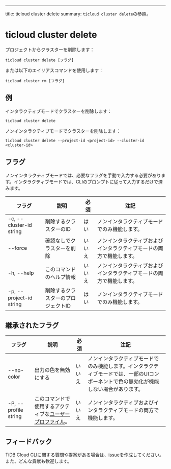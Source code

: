 ---
title: ticloud cluster delete
summary: `ticloud cluster delete`の参照。

# ticloud cluster delete

プロジェクトからクラスターを削除します：

```shell
ticloud cluster delete [フラグ]
```

または以下のエイリアスコマンドを使用します：

```shell
ticloud cluster rm [フラグ]
```

## 例

インタラクティブモードでクラスターを削除します：

```shell
ticloud cluster delete
```

ノンインタラクティブモードでクラスターを削除します：

```shell
ticloud cluster delete --project-id <project-id> --cluster-id <cluster-id>
```

## フラグ

ノンインタラクティブモードでは、必要なフラグを手動で入力する必要があります。インタラクティブモードでは、CLIのプロンプトに従って入力するだけで済みます。

| フラグ                   | 説明                                 | 必須     | 注記                                              |
|-------------------------|---------------------------------------------|----------|-----------------------------------------------------|
| -c, --cluster-id string | 削除するクラスターのID            | はい      | ノンインタラクティブモードでのみ機能します。                   |
| --force                 | 確認なしでクラスターを削除           | いいえ   | ノンインタラクティブおよびインタラクティブモードの両方で機能します。 |
| -h, --help              | このコマンドのヘルプ情報       | いいえ   | ノンインタラクティブおよびインタラクティブモードの両方で機能します。 |
| -p, --project-id string | 削除するクラスターのプロジェクトID | はい      | ノンインタラクティブモードでのみ機能します。                   |

## 継承されたフラグ

| フラグ                | 説明                                                                               | 必須     | 注記                                                                                                                    |
|----------------------|-------------------------------------------------------------------------------------------|----------|--------------------------------------------------------------------------------------------------------------------------|
| --no-color           | 出力の色を無効にする                                                                        | いいえ   | ノンインタラクティブモードでのみ機能します。インタラクティブモードでは、一部のUIコンポーネントで色の無効化が機能しない場合があります。 |
| -P, --profile string | このコマンドで使用するアクティブな[ユーザープロファイル](/tidb-cloud/cli-reference.md#user-profile)。 | いいえ   | ノンインタラクティブおよびインタラクティブモードの両方で機能します。                                                                      |

## フィードバック

TiDB Cloud CLIに関する質問や提案がある場合は、[issue](https://github.com/tidbcloud/tidbcloud-cli/issues/new/choose)を作成してください。また、どんな貢献も歓迎します。